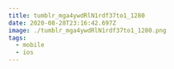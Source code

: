 ```yaml
---
title: tumblr_mga4ywdRlN1rdf37to1_1280
date: 2020-08-28T23:16:42.697Z
image: ./tumblr_mga4ywdRlN1rdf37to1_1280.png
tags:
  - mobile
  - ios
---
```

